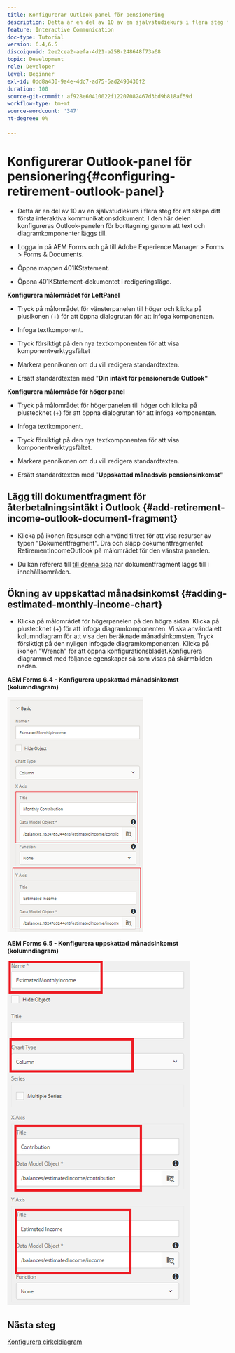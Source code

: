 ```yaml
---
title: Konfigurerar Outlook-panel för pensionering
description: Detta är en del av 10 av en självstudiekurs i flera steg för att skapa ditt första interaktiva kommunikationsdokument. I den här delen konfigureras Outlook-panelen för borttagning genom att text och diagramkomponenter läggs till.
feature: Interactive Communication
doc-type: Tutorial
version: 6.4,6.5
discoiquuid: 2ee2cea2-aefa-4d21-a258-248648f73a68
topic: Development
role: Developer
level: Beginner
exl-id: 0dd8a430-9a4e-4dc7-ad75-6ad2490430f2
duration: 100
source-git-commit: af928e60410022f12207082467d3bd9b818af59d
workflow-type: tm+mt
source-wordcount: '347'
ht-degree: 0%

---
```


# Konfigurerar Outlook-panel för pensionering{#configuring-retirement-outlook-panel}

* Detta är en del av 10 av en självstudiekurs i flera steg för att skapa ditt första interaktiva kommunikationsdokument. I den här delen konfigureras Outlook-panelen för borttagning genom att text och diagramkomponenter läggs till.

* Logga in på AEM Forms och gå till Adobe Experience Manager > Forms > Forms &amp; Documents.

* Öppna mappen 401KStatement.

* Öppna 401KStatement-dokumentet i redigeringsläge.

**Konfigurera målområdet för LeftPanel**

* Tryck på målområdet för vänsterpanelen till höger och klicka på plusikonen (+) för att öppna dialogrutan för att infoga komponenten.

* Infoga textkomponent.

* Tryck försiktigt på den nya textkomponenten för att visa komponentverktygsfältet

* Markera pennikonen om du vill redigera standardtexten.

* Ersätt standardtexten med &quot;**Din intäkt för pensionerade Outlook&quot;**

**Konfigurera målområde för höger panel**

* Tryck på målområdet för högerpanelen till höger och klicka på plustecknet (+) för att öppna dialogrutan för att infoga komponenten.

* Infoga textkomponent.

* Tryck försiktigt på den nya textkomponenten för att visa komponentverktygsfältet.

* Markera pennikonen om du vill redigera standardtexten.

* Ersätt standardtexten med &quot;**Uppskattad månadsvis pensionsinkomst&quot;**

## Lägg till dokumentfragment för återbetalningsintäkt i Outlook {#add-retirement-income-outlook-document-fragment}

* Klicka på ikonen Resurser och använd filtret för att visa resurser av typen &quot;Dokumentfragment&quot;. Dra och släpp dokumentfragmentet RetirementIncomeOutlook på målområdet för den vänstra panelen.

* Du kan referera till [till denna sida](https://experienceleague.adobe.com/docs/experience-manager-learn/forms/ic-web-channel-tutorial/partseven.html) när dokumentfragment läggs till i innehållsområden.

## Ökning av uppskattad månadsinkomst {#adding-estimated-monthly-income-chart}

* Klicka på målområdet för högerpanelen på den högra sidan. Klicka på plustecknet (+) för att infoga diagramkomponenten. Vi ska använda ett kolumndiagram för att visa den beräknade månadsinkomsten. Tryck försiktigt på den nyligen infogade diagramkomponenten. Klicka på ikonen &quot;Wrench&quot; för att öppna konfigurationsbladet.Konfigurera diagrammet med följande egenskaper så som visas på skärmbilden nedan.

**AEM Forms 6.4 - Konfigurera uppskattad månadsinkomst (kolumndiagram)**

![form64](assets/estimatedmonthlyincomechart.png)

**AEM Forms 6.5 - Konfigurera uppskattad månadsinkomst (kolumndiagram)**

![forms65](assets/estimatedmonthlyincomechart65.PNG)

## Nästa steg

[Konfigurera cirkeldiagram](./parteleven.md)
